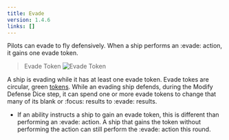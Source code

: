 ```yaml
---
title: Evade
version: 1.4.6
links: []
---
```


Pilots can evade to fly defensively. When a ship performs an :evade: action, it gains one evade token.

> Evade Token
![Evade Token](Evade_Token.webp)

A ship is evading while it has at least one evade token. Evade tokes are circular, green [tokens](/rules/Tokens). While an evading ship defends, during the Modify Defense Dice step, it can spend one or more evade tokens to change that many of its blank or :focus: results to :evade: results.

- If an ability instructs a ship to gain an evade token, this is different than performing an :evade: action. A ship that gains the token without performing the action can still perform the :evade: action this round.